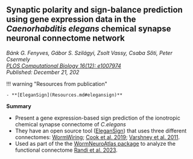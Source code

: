 ## Synaptic polarity and sign-balance prediction using gene expression data in the _Caenorhabditis elegans_ chemical synapse neuronal connectome network

_Bánk G. Fenyves, Gábor S. Szilágyi, Zsolt Vassy, Csaba Sőti, Peter Csermely<br>
 *[PLOS Computational Biology 16(12): e1007974](https://doi.org/10.1371/journal.pcbi.1007974)*<br>
Published: December 21, 202_

!!! warning "Resources from publication"   

    - **[EleganSign](Resources.md#elegansign)**

**Summary**

- Present a gene expression-based sign prediction of the ionotropic chemical synapse connectome of _C.elegans_
- They have an open source tool ([EleganSign](Resources.md#elegansign)) that uses three different connectomes: [WormWiring](Resources.md#worm-wiring); [Cook et al. 2019](Cook_2019.md); [Varshney et al. 2011](Varshney_2011.md).
- Used as part of the the [WormNeuroAtlas package](Resources.md#wormneuroatlas) to analyze the functional connectome [Randi et al. 2023](Randi_2023.md).

